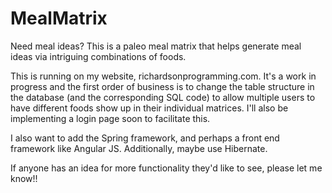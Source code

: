 # MealMatrix
Need meal ideas? This is a paleo meal matrix that helps generate meal ideas via intriguing combinations of foods.

This is running on my website, richardsonprogramming.com. It's a work in progress and the first order of business is to change the table structure in the database (and the corresponding SQL code) to allow multiple 
users to have different foods show up in their individual matrices. I'll also be implementing a login page soon to 
facilitate this.

I also want to add the Spring framework, and perhaps a front end framework like Angular JS. Additionally, maybe use 
Hibernate. 

If anyone has an idea for more functionality they'd like to see, please let me know!!
